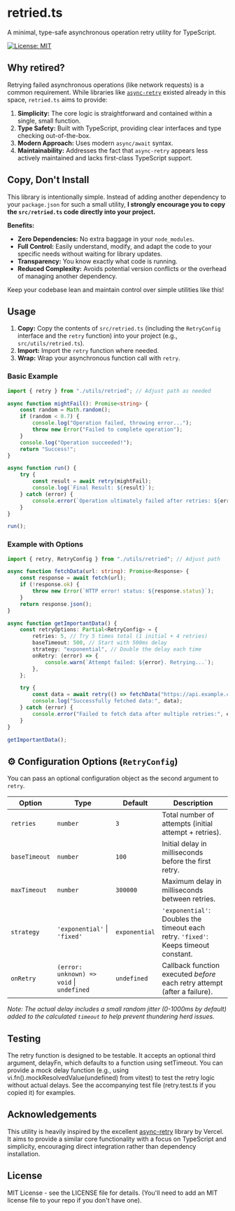 # retried.ts

A minimal, type-safe asynchronous operation retry utility for TypeScript.

[![License: MIT](https://img.shields.io/badge/License-MIT-yellow.svg)](https://opensource.org/licenses/MIT)

## Why retired?

Retrying failed asynchronous operations (like network requests) is a common requirement. While libraries like
[`async-retry`](https://github.com/vercel/async-retry) existed already in this space, `retried.ts` aims to provide:

1.  **Simplicity:** The core logic is straightforward and contained within a single, small function.
2.  **Type Safety:** Built with TypeScript, providing clear interfaces and type checking out-of-the-box.
3.  **Modern Approach:** Uses modern `async/await` syntax.
4.  **Maintainability:** Addresses the fact that `async-retry` appears less actively maintained and lacks first-class
    TypeScript support.

## Copy, Don't Install

This library is intentionally simple. Instead of adding another dependency to your `package.json` for such a small
utility, **I strongly encourage you to copy the `src/retried.ts` code directly into your project.**

**Benefits:**

- **Zero Dependencies:** No extra baggage in your `node_modules`.
- **Full Control:** Easily understand, modify, and adapt the code to your specific needs without waiting for library
  updates.
- **Transparency:** You know exactly what code is running.
- **Reduced Complexity:** Avoids potential version conflicts or the overhead of managing another dependency.

Keep your codebase lean and maintain control over simple utilities like this!

## Usage

1.  **Copy:** Copy the contents of `src/retried.ts` (including the `RetryConfig` interface and the `retry` function) into your
    project (e.g., `src/utils/retried.ts`).
2.  **Import:** Import the `retry` function where needed.
3.  **Wrap:** Wrap your asynchronous function call with `retry`.

### Basic Example

```typescript
import { retry } from "./utils/retried"; // Adjust path as needed

async function mightFail(): Promise<string> {
    const random = Math.random();
    if (random < 0.7) {
        console.log("Operation failed, throwing error...");
        throw new Error("Failed to complete operation");
    }
    console.log("Operation succeeded!");
    return "Success!";
}

async function run() {
    try {
        const result = await retry(mightFail);
        console.log(`Final Result: ${result}`);
    } catch (error) {
        console.error(`Operation ultimately failed after retries: ${error}`);
    }
}

run();
```

### Example with Options

```typescript
import { retry, RetryConfig } from "./utils/retried"; // Adjust path

async function fetchData(url: string): Promise<Response> {
    const response = await fetch(url);
    if (!response.ok) {
        throw new Error(`HTTP error! status: ${response.status}`);
    }
    return response.json();
}

async function getImportantData() {
    const retryOptions: Partial<RetryConfig> = {
        retries: 5, // Try 5 times total (1 initial + 4 retries)
        baseTimeout: 500, // Start with 500ms delay
        strategy: "exponential", // Double the delay each time
        onRetry: (error) => {
            console.warn(`Attempt failed: ${error}. Retrying...`);
        },
    };

    try {
        const data = await retry(() => fetchData("https://api.example.com/data"), retryOptions);
        console.log("Successfully fetched data:", data);
    } catch (error) {
        console.error("Failed to fetch data after multiple retries:", error);
    }
}

getImportantData();
```

## ⚙️ Configuration Options (`RetryConfig`)

You can pass an optional configuration object as the second argument to `retry`.

| Option       | Type                                    | Default   | Description                                                                                      |
|--------------|-----------------------------------------|-----------|--------------------------------------------------------------------------------------------------|
| `retries`    | `number`                                | `3`       | Total number of attempts (initial attempt + retries).                                            |
| `baseTimeout`| `number`                                | `100`     | Initial delay in milliseconds before the first retry.                                           |
| `maxTimeout` | `number`                                | `300000`  | Maximum delay in milliseconds between retries.                                                   |
| `strategy`   | `'exponential'` \| `'fixed'`           | `exponential` | `'exponential'`: Doubles the timeout each retry. `'fixed'`: Keeps timeout constant.            |
| `onRetry`    | `(error: unknown) => void` \| `undefined` | `undefined` | Callback function executed _before_ each retry attempt (after a failure).                        |

_Note: The actual delay includes a small random jitter (0-1000ms by default) added to the calculated `timeout` to help prevent thundering herd issues._

## Testing

The retry function is designed to be testable. It accepts an optional third argument, delayFn, which defaults to a
function using setTimeout. You can provide a mock delay function (e.g., using vi.fn().mockResolvedValue(undefined) from
vitest) to test the retry logic without actual delays. See the accompanying test file (retry.test.ts if you copied it)
for examples.

## Acknowledgements

This utility is heavily inspired by the excellent [async-retry](https://github.com/vercel/async-retry) library by
Vercel. It aims to provide a similar core functionality with a focus on TypeScript and simplicity, encouraging direct
integration rather than dependency installation.

## License

MIT License - see the LICENSE file for details. (You'll need to add an MIT license file to your repo if you don't have
one).
